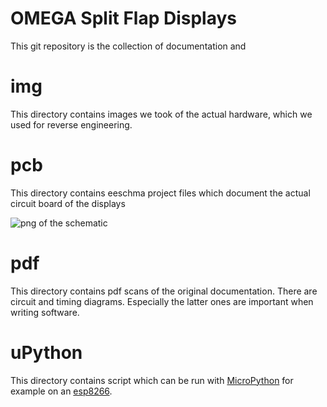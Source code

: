 # OMEGA Split Flap Displays
This git repository is the collection of documentation and

# img
This directory contains images we took of the actual hardware, which we used for
reverse engineering.

# pcb
This directory contains eeschma project files which document the actual circuit
board of the displays

![png of the schematic](https://raw.githubusercontent.com/c3dprk/split-flap/master/split_flap.png)

# pdf
This directory contains pdf scans of the original documentation. There are
circuit and timing diagrams. Especially the latter ones are important when
writing software.

# uPython
This directory contains script which can be run with
[MicroPython](https://github.com/micropython/micropython) for example on an
[esp8266](http://espressif.com/en/products/hardware/esp-wroom-02/overview).
